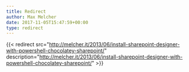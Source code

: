 ```yaml
---
title: Redirect
author: Max Melcher
date: 2017-11-05T15:47:59+00:00
type: redirect
---
```

{{< redirect src="http://melcher.it/2013/06/install-sharepoint-designer-with-powershell-chocolatey-sharepoint/" description="http://melcher.it/2013/06/install-sharepoint-designer-with-powershell-chocolatey-sharepoint/" >}}
